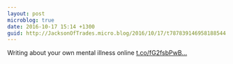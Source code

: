 ```yaml
---
layout: post
microblog: true
date: 2016-10-17 15:14 +1300
guid: http://JacksonOfTrades.micro.blog/2016/10/17/t787839146958188544.html
---
```

Writing about your own mental illness online [t.co/fG2fsbPwB...](https://t.co/fG2fsbPwBd)
